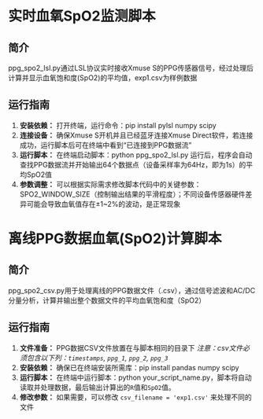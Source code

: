 # 实时血氧SpO2监测脚本
## 简介
ppg_spo2_lsl.py通过LSL协议实时接收Xmuse S的PPG传感器信号，经过处理后计算并显示血氧饱和度(SpO2)的平均值，exp1.csv为样例数据

## 运行指南
1. **安装依赖：**
    打开终端，运行命令：pip install pylsl numpy scipy
2. **连接设备：**
    确保Xmuse S开机并且已经蓝牙连接Xmuse Direct软件，若连接成功，运行脚本后可在终端中看到“已连接到PPG数据流”
3. **运行脚本：**
    在终端启动脚本：python ppg_spo2_lsl.py
    运行后，程序会自动查找PPG数据流并开始输出64个数据点（设备采样率为64Hz，即为1s）的平均SpO2值
4. **参数调整：**
    可以根据实际需求修改脚本代码中的关键参数：SPO2_WINDOW_SIZE（控制输出结果的平滑程度）；不同设备传感器硬件差异可能会导致血氧值存在±1~2%的波动，是正常现象


# 离线PPG数据血氧(SpO2)计算脚本
## 简介
ppg_spo2_csv.py用于处理离线的PPG数据文件（.csv），通过信号滤波和AC/DC分量分析，计算并输出整个数据文件的平均血氧饱和度（SpO2）

## 运行指南
1.  **文件准备：**
    PPG数据CSV文件放置在与脚本相同的目录下 *注意：csv文件必须包含以下列：`timestamps`, `ppg_1`, `ppg_2`, `ppg_3`*
2. **安装依赖：**
    确保已在终端安装所需库：pip install pandas numpy scipy
3. **运行脚本：**
    在终端中运行脚本：python your_script_name.py，脚本将自动读取并处理数据，最后输出计算出的`R`值和`SpO2`值。
4. **修改参数：**
    如果需要，可以修改 `csv_filename = 'exp1.csv'` 来处理不同的文件